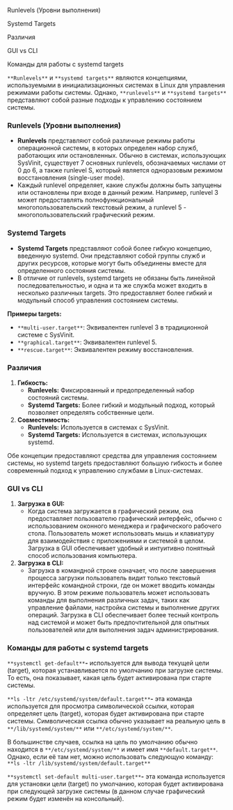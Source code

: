 Runlevels (Уровни выполнения)

Systemd Targets

Различия

GUI vs CLI

Команды для работы с systemd targets

`**Runlevels**` и `**systemd targets**` являются концепциями, используемыми в инициализационных системах в Linux для управления режимами работы системы. Однако, `**runlevels**` и `**systemd targets**` представляют собой разные подходы к управлению состоянием системы.

### **Runlevels (Уровни выполнения)**

- **Runlevels** представляют собой различные режимы работы операционной системы, в которых определен набор служб, работающих или остановленных. Обычно в системах, использующих SysVinit, существует 7 основных runlevels, обозначаемых числами от 0 до 6, а также runlevel S, который является одноразовым режимом восстановления (single-user mode).
- Каждый runlevel определяет, какие службы должны быть запущены или остановлены при входе в данный режим. Например, runlevel 3 может предоставлять полнофункциональный многопользовательский текстовый режим, а runlevel 5 - многопользовательский графический режим.

### **Systemd Targets**

- **Systemd Targets** представляют собой более гибкую концепцию, введенную systemd. Они представляют собой группы служб и других ресурсов, которые могут быть объединены вместе для определенного состояния системы.
- В отличие от runlevels, systemd targets не обязаны быть линейной последовательностью, и одна и та же служба может входить в несколько различных targets. Это предоставляет более гибкий и модульный способ управления состоянием системы.

**Примеры targets:**

- `**multi-user.target**`: Эквивалентен runlevel 3 в традиционной системе с SysVinit.
- `**graphical.target**`: Эквивалентен runlevel 5.
- `**rescue.target**`: Эквивалентен режиму восстановления.

### **Различия**

1. **Гибкость:**
    - **Runlevels:** Фиксированный и предопределенный набор состояний системы.
    - **Systemd Targets:** Более гибкий и модульный подход, который позволяет определять собственные цели.
2. **Совместимость:**
    - **Runlevels:** Используется в системах с SysVinit.
    - **Systemd Targets:** Используется в системах, использующих systemd.

Обе концепции предоставляют средства для управления состоянием системы, но systemd targets предоставляют большую гибкость и более современный подход к управлению службами в Linux-системах.

### GUI vs CLI

1. **Загрузка в GUI:**
    - Когда система загружается в графический режим, она предоставляет пользователю графический интерфейс, обычно с использованием оконного менеджера и графического рабочего стола. Пользователь может использовать мышь и клавиатуру для взаимодействия с приложениями и системой в целом. Загрузка в GUI обеспечивает удобный и интуитивно понятный способ использования компьютера.
2. **Загрузка в CLI:**
    - Загрузка в командной строке означает, что после завершения процесса загрузки пользователь видит только текстовый интерфейс командной строки, где он может вводить команды вручную. В этом режиме пользователь может использовать команды для выполнения различных задач, таких как управление файлами, настройка системы и выполнение других операций. Загрузка в CLI обеспечивает более тесный контроль над системой и может быть предпочтительной для опытных пользователей или для выполнения задач администрирования.

### Команды для работы с systemd targets

`**systemctl get-default**`**-** используется для вывода текущей цели (target), которая устанавливается по умолчанию при загрузке системы. То есть, она показывает, какая цель будет активирована при старте системы.

`**ls -ltr /etc/systemd/system/default.target**`**-** эта команда используется для просмотра символической ссылки, которая определяет цель (target), которая будет активирована при старте системы. Символическая ссылка обычно указывает на реальную цель в `**/lib/systemd/system/**` или `**/etc/systemd/system/**`.

В большинстве случаев, ссылка на цель по умолчанию обычно находится в `**/etc/systemd/system/**` и имеет имя `**default.target**`. Однако, если её там нет, можно использовать следующую команду: `**ls -ltr /lib/systemd/system/default.target**`

`**systemctl set-default multi-user.target**`**-** эта команда используется для установки цели (target) по умолчанию, которая будет активирована при следующей загрузке системы (в данном случае графический режим будет изменён на консольный).
<div class="page-break" style="page-break-before: always;"></div>
